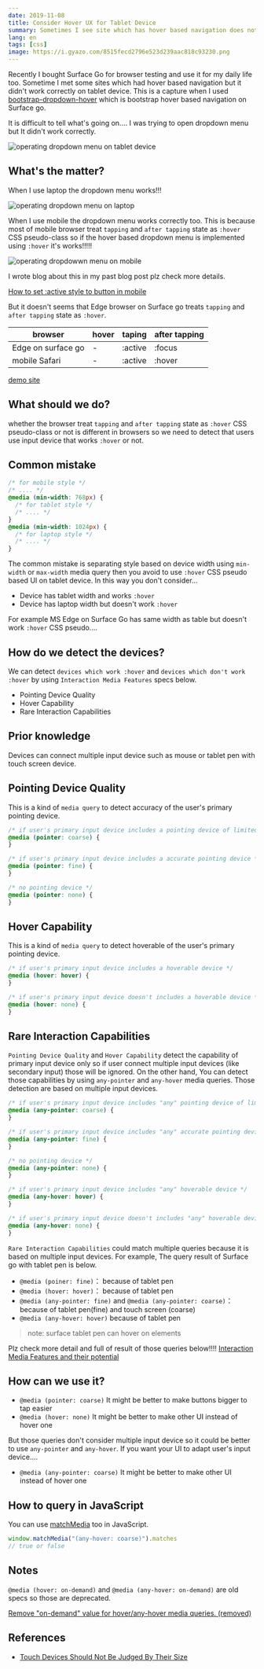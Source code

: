 ```yaml
---
date: 2019-11-08
title: Consider Hover UX for Tablet Device
summary: Sometimes I see site which has hover based navigation does not work correctly when I usse tablet device. so I'll summarize what we need to care about for tablet hover effect.
lang: en
tags: [css]
image: https://i.gyazo.com/8515fecd2796e523d239aac818c93230.png
---
```


Recently I bought Surface Go for browser testing and use it for my daily life too.
Sometime I met some sites which had hover based navigation but it didn't work correctly on tablet device.
This is a capture when I used [bootstrap-dropdown-hover](https://kybarg.github.io/bootstrap-dropdown-hover/) which is bootstrap hover based navigation on Surface go.

It is difficult to tell what's going on.... I was trying to open dropdown menu but It didn't work correctly.

![operating dropdown menu on tablet device](https://i.gyazo.com/f2a8890ba3eba4ea5cc9c964f76faa5c.gif)

## What's the matter?

When I use laptop the dropdown menu works!!!

![operating dropdown menu on laptop](https://i.gyazo.com/0d9fcd19e4d91aa2ae162cafd58f4bea.gif)

When I use mobile the dropdown menu works correctly too.
This is because most of mobile browser treat `tapping` and `after tapping` state as `:hover` CSS pseudo-class so if the hover based dropdown menu is implemented using `:hover` it's works!!!!!

![operating dropdowwn menu on mobile](https://i.gyazo.com/637e0d8eb1c12e1b4cf2c78277d2a8f2.gif)

I wrote blog about this in my past blog post plz check more details.

[How to set :active style to button in mobile](https://blog.tomoyukikashiro.me/post/how-to-set-active-style-to-button-in-mobile/)

But it doesn't seems that Edge browser on Surface go treats `tapping` and `after tapping` state as `:hover`.

|browser|hover|taping|after tapping|
|-------|-----|--------|-----------|
|Edge on surface go|-|:active|:focus|
|mobile Safari|-|:active|:hover|

[demo site](http://codepen.io/Tkashiro/full/EaVVxr)

## What should we do?

whether the browser treat `tapping` and `after tapping` state as `:hover` CSS pseudo-class or not is different in browsers so we need to detect that users use input device that works `:hover` or not.

## Common mistake

```css
/* for mobile style */
/* .... */
@media (min-width: 768px) {
  /* for tablet style */
  /* .... */
}
@media (min-width: 1024px) {
  /* for laptop style */
  /* .... */
}
```

The common mistake is separating style based on device width using `min-width` or `max-width` media query then you avoid to use `:hover` CSS pseudo based UI on tablet device.
In this way you don't consider...

- Device has tablet width and works `:hover`
- Device has laptop width but doesn't work `:hover`

For example MS Edge on Surface Go has same width as table but doesn't work `:hover` CSS pseudo....

## How do we detect the devices?

We can detect `devices which work :hover` and `devices which don't work :hover` by using `Interaction Media Features` specs below.

- Pointing Device Quality
- Hover Capability
- Rare Interaction Capabilities

## Prior knowledge

Devices can connect multiple input device such as mouse or tablet pen with touch screen device.

## Pointing Device Quality

This is a kind of `media query` to detect accuracy of the user's primary pointing device.

```css
/* if user's primary input device includes a pointing device of limited accuracy */
@media (pointer: coarse) {
}

/* if user's primary input device includes a accurate pointing device */
@media (pointer: fine) {
}

/* no pointing device */
@media (pointer: none) {
}
```

## Hover Capability

This is a kind of `media query` to detect hoverable of the user's primary pointing device.


```css
/* if user's primary input device includes a hoverable device */
@media (hover: hover) {
}

/* if user's primary input device doesn't includes a hoverable device */
@media (hover: none) {
}
```

## Rare Interaction Capabilities

`Pointing Device Quality` and `Hover Capability` detect the capability of primary input device only so if user connect multiple input devices (like secondary input) those will be ignored.
On the other hand, You can detect those capabilities by using `any-pointer` and `any-hover` media queries.
Those detection are based on multiple input devices.

```css
/* if user's primary input device includes "any" pointing device of limited accuracy */
@media (any-pointer: coarse) {
}

/* if user's primary input device includes "any" accurate pointing device */
@media (any-pointer: fine) {
}

/* no pointing device */
@media (any-pointer: none) {
}
```

```css
/* if user's primary input device includes "any" hoverable device */
@media (any-hover: hover) {
}

/* if user's primary input device doesn't includes "any" hoverable device */
@media (any-hover: none) {
}
```

`Rare Interaction Capabilities` could match multiple queries because it is based on multiple input devices.
For example, The query result of Surface go with tablet pen is below.

- `@media (poiner: fine)`： because of tablet pen
- `@media (hover: hover)`： because of tablet pen
- `@media (any-pointer: fine)` and `@media (any-pointer: coarse)`： because of tablet pen(fine) and touch screen (coarse)
- `@media (any-hover: hover)` because of tablet pen 

> note: surface tablet pen can hover on elements

Plz check more detail and full of result of those queries below!!!!
[Interaction Media Features and their potential](https://dev.opera.com/articles/media-features/)

## How can we use it?

- `@media (pointer: coarse)` It might be better to make buttons bigger to tap easier
- `@media (hover: none)` It might be better to make other UI instead of hover one

But those queries don't consider multiple input device so it could be better to use `any-pointer` and `any-hover`.
If you want your UI to adapt user's input device....

- `@media (any-pointer: coarse)` It might be better to make other UI instead of hover one

## How to query in JavaScript

You can use [matchMedia](https://developer.mozilla.org/ja/docs/Web/API/Window/matchMedia) too in JavaScript.

```javascript
window.matchMedia("(any-hover: coarse)").matches
// true or false
```

## Notes

`@media (hover: on-demand)` and `@media (any-hover: on-demand)` are old specs so those are deprecated.

[Remove "on-demand" value for hover/any-hover media queries. (removed)](https://www.chromestatus.com/feature/4719452646014976)

## References

- [Touch Devices Should Not Be Judged By Their Size](https://css-tricks.com/touch-devices-not-judged-size)
